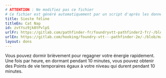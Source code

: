 ```yaml
---
# ATTENTION : Ne modifiez pas ce fichier
# Ce fichier est généré automatiquement par un script d'après les données du module Foundry VTT officiel et de sa traduction
title: Sieste féline
titleEn: Cat Nap
id: zvtYsz9jk8tPvlpS
urlFr: https://gitlab.com/pathfinder-fr/foundryvtt-pathfinder2-fr/-/blob/master/data/feats/zvtYsz9jk8tPvlpS.htm
urlEn: https://gitlab.com/hooking/foundry-vtt---pathfinder-2e/-/blob/master/packs/data/feats.db/cat-nap.json
layout: dons
---
```

Vous pouvez dormir brièvement pour regagner votre énergie rapidement. Une fois par heure, en dormant pendant 10 minutes, vous pouvez obtenir des Points de vie temporaires égaux à votre niveau qui durent pendant 10 minutes.
